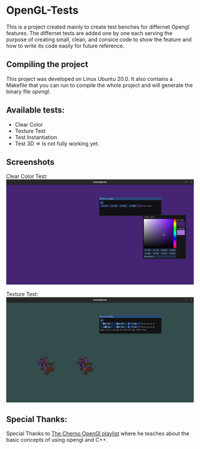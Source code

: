 # OpenGL-Tests

This is a project created mainly to create test benches for differnet Opengl features. The differnet tests are added one by one each serving the purpose of creating small, clean, and consice code to show the feature and how to write its code easily for future reference.

## Compiling the project 

This project was developed on Linux Ubuntu 20.0. It also contains a Makefile that you can run to compile the whole project and will generate the binary file _opengl_.

## Available tests:

* Clear Color
* Texture Test
* Test Instantiation
* Test 3D => Is not fully working yet.


## Screenshots

Clear Color Test:
<img src= ./Images/Screenshot2.png>

Texture Test:
<img src= ./Images/Screenshot1.png>

## Special Thanks:

Special Thanks to [The Cherno OpenGl playlist](https://youtube.com/playlist?list=PLlrATfBNZ98foTJPJ_Ev03o2oq3-GGOS2) where he teaches about the basic concepts of using opengl and C++.